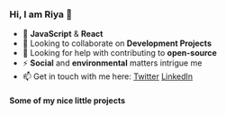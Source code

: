 ### Hi, I am Riya 👋

<!--
**riyagarwal/riyagarwal** is a ✨ _special_ ✨ repository because its `README.md` (this file) appears on your GitHub profile.

Here are some ideas to get you started:

- 🔭 I’m currently working on ...
- 🌱 I’m currently learning ...
- 👯 I’m looking to collaborate on ...
- 🤔 I’m looking for help with ...
- 💬 Ask me about ...
- 📫 How to reach me: ...
- 😄 Pronouns: ...
- ⚡ Fun fact: ...
-->

- 🌱 **JavaScript** & **React**
- 👯 Looking to collaborate on **Development Projects**
- 🤔 Looking for help with contributing to **open-source**
- ⚡ **Social** and **environmental** matters intrigue me
- 📫 Get in touch with me here: [Twitter](https://twitter.com/RiyaAgarwal445) [LinkedIn](https://www.linkedin.com/in/riya-agarwal2311/)

#### Some of my nice little projects



